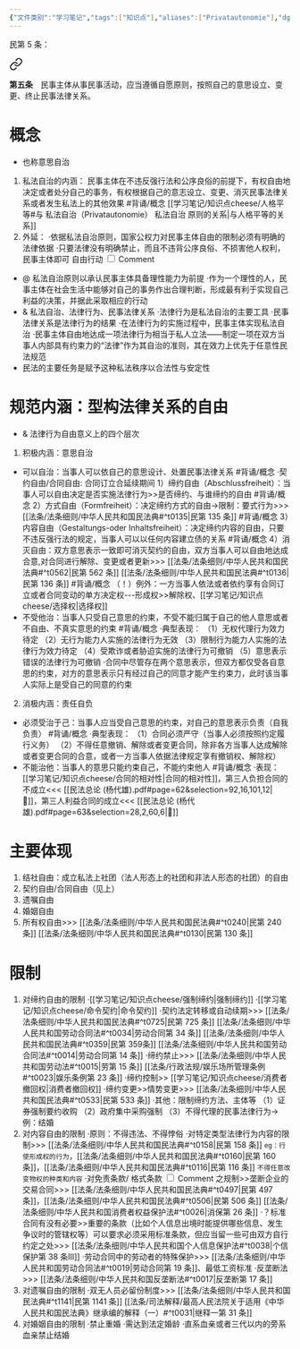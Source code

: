 ```yaml
---
{"文件类别":"学习笔记","tags":["知识点"],"aliases":["Privatautonomie"],"dg-publish":true,"permalink":"/学习笔记/知识点cheese/私法自治/","dgPassFrontmatter":true}
---
```



民第 5 条：
<div class="transclusion internal-embed is-loaded"><a class="markdown-embed-link" href="////#t0005" aria-label="Open link"><svg xmlns="http://www.w3.org/2000/svg" width="24" height="24" viewBox="0 0 24 24" fill="none" stroke="currentColor" stroke-width="2" stroke-linecap="round" stroke-linejoin="round" class="svg-icon lucide-link"><path d="M10 13a5 5 0 0 0 7.54.54l3-3a5 5 0 0 0-7.07-7.07l-1.72 1.71"></path><path d="M14 11a5 5 0 0 0-7.54-.54l-3 3a5 5 0 0 0 7.07 7.07l1.71-1.71"></path></svg></a><div class="markdown-embed">



**第五条**　民事主体从事民事活动，应当遵循自愿原则，按照自己的意思设立、变更、终止民事法律关系。 

</div></div>

# 概念
- 也称意思自治
1. 私法自治的内涵： 民事主体在不违反强行法和公序良俗的前提下，有权自由地决定或者处分自己的事务，有权根据自己的意志设立、变更、消灭民事法律关系或者发生私法上的其他效果 #背诵/概念 
[[学习笔记/知识点cheese/人格平等#与 私法自治（Privatautonomie） 私法自治 原则的关系\|与人格平等的关系]]
2. 外延：
·依据私法自治原则，国家公权力对民事主体自由的限制必须有明确的法律依据
·只要法律没有明确禁止，而且不违背公序良俗、不损害他人权利，民事主体即可<label class="ob-comment" title="主要表现为法律行为自由，即民事主体可以通过法律行为设立、变更、消灭民事法律关系" style=""> 自由行动 <input type="checkbox"> <span style=""> Comment </span></label>
- @ 私法自治原则以承认民事主体具备理性能力为前提
·作为一个理性的人，民事主体在社会生活中能够对自己的事务作出合理判断，形成最有利于实现自己利益的决策，并据此采取相应的行动
- & 私法自治、法律行为、民事法律关系
·法律行为是私法自治的主要工具
·民事法律关系是法律行为的结果
·在法律行为的实施过程中，民事主体实现私法自治
·民事主体自由地达成一项法律行为相当于私人立法——制定一项在双方当事人内部具有约束力的“法律”作为其自治的准则，其在效力上优先于任意性民法规范
- 民法的主要任务是赋予这种私法秩序以合法性与安定性
# 规范内涵：型构法律关系的自由

- & 法律行为自由意义上的四个层次 
1. 积极内涵：意思自治
- 可以自治：当事人可以依自己的意思设计、处置民事法律关系 #背诵/概念
·契约自由/合同自由: 合同订立合延续期间
1）缔约自由（Abschlussfreiheit）：当事人可以自由决定是否实施法律行为>>是否缔约、与谁缔约的自由 #背诵/概念 
2）方式自由（Formfreiheit）：决定缔约方式的自由→限制：要式行为>>> [[法条/法条细则/中华人民共和国民法典#^t0135\|民第 135 条]] #背诵/概念 
3）内容自由（Gestaltungs-oder Inhaltsfreiheit）：决定缔约内容的自由，只要不违反强行法的规定，当事人可以以任何内容建立债的关系 #背诵/概念 
4）消灭自由：双方意思表示一致即可消灭契约的自由，双方当事人可以自由地达成合意,对合同进行解除、变更或者更新>>> [[法条/法条细则/中华人民共和国民法典#^t0562\|民第 562 条]] [[法条/法条细则/中华人民共和国民法典#^t0136\|民第 136 条]] #背诵/概念
（！）例外：一方当事人依法或者依约享有合同订立或者合同变动的单方决定权---形成权>>解除权、[[学习笔记/知识点cheese/选择权\|选择权]]
- 不受他治：当事人只受自己意思的约束，不受不能归属于自己的他人意思或者不自由、不真实意思的约束 #背诵/概念
·典型表现：
（1）无权代理行为效力待定
（2）无行为能力人实施的法律行为无效
（3）限制行为能力人实施的法律行为效力待定
（4）受欺诈或者胁迫实施的法律行为可撤销
（5）意思表示错误的法律行为可撤销
·合同中尽管存在两个意思表示，但双方都仅受各自意思的约束，对方的意思表示只有经过自己的同意才能产生约束力，此时该当事人实际上是受自己的同意的约束
2. 消极内涵：责任自负
- 必须受治于己：当事人应当受自己意思的约束，对自己的意思表示负责（自我负责） #背诵/概念
·典型表现：
（1）合同必须严守（当事人必须按照约定履行义务）
（2）不得任意撤销、解除或者变更合同，除非各方当事人达成解除或者变更合同的合意，或者一方当事人依据法律规定享有撤销权、解除权）
- 不能治他：当事人的意思只能约束自己，不能约束他人 #背诵/概念
·表现：[[学习笔记/知识点cheese/合同的相对性\|合同的相对性]]，第三人负担合同的不成立<<< [[民法总论 (杨代雄).pdf#page=62&selection=92,16,101,12|📖]]，第三人利益合同的成立<<< [[民法总论 (杨代雄).pdf#page=63&selection=28,2,60,6|📖]]
# 主要体现
1. 结社自由：成立私法上社团（法人形态上的社团和非法人形态的社团）的自由
2. 契约自由/合同自由（见上）
3. 遗嘱自由
4. 婚姻自由
5. 所有权自由>>> [[法条/法条细则/中华人民共和国民法典#^t0240\|民第 240 条]] [[法条/法条细则/中华人民共和国民法典#^t0130\|民第 130 条]]
# 限制
1. 对缔约自由的限制
·[[学习笔记/知识点cheese/强制缔约\|强制缔约]]
·[[学习笔记/知识点cheese/命令契约\|命令契约]]
·契约法定转移或自动续期>>>  [[法条/法条细则/中华人民共和国民法典#^t0725\|民第 725 条]] [[法条/法条细则/中华人民共和国劳动合同法#^t0034\|劳动合同第 34 条]] [[法条/法条细则/中华人民共和国民法典#^t0359\|民第 359条]] [[法条/法条细则/中华人民共和国劳动合同法#^t0014\|劳动合同第 14 条]]
·缔约禁止>>> [[法条/法条细则/中华人民共和国劳动法#^t0015\|劳第 15 条]] [[法条/行政法规/娱乐场所管理条例#^t0023\|娱乐条例第 23 条]]
·缔约控制>> [[学习笔记/知识点cheese/消费者撤回权\|消费者撤回权]] 
·缔约变更>>情势变更>>> [[法条/法条细则/中华人民共和国民法典#^t0533\|民第 533 条]]
·其他：限制缔约方法、主体等
（1）证券强制要约收购 
（2）政府集中采购强制 
（3）不得代理的民事法律行为→例：结婚
2. 对内容自由的限制
·原则：不得违法、不得悖俗
·对特定类型法律行为内容的限制>>> [[法条/法条细则/中华人民共和国民法典#^t0158\|民第 158 条]] ``eg：行使形成权的行为``，[[法条/法条细则/中华人民共和国民法典#^t0160\|民第 160 条]]，[[法条/法条细则/中华人民共和国民法典#^t0116\|民第 116 条]] `不得任意改变物权的种类和内容`
·对免责条款/<label class="ob-comment" title="一方当事人为了重复使用而预先拟定，并在订立合同时未与对方协商的条款" style=""> 格式条款 <input type="checkbox"> <span style=""> Comment </span></label>之规制>>垄断企业的交易合同>>> [[法条/法条细则/中华人民共和国民法典#^t0497\|民第 497 条]]，[[法条/法条细则/中华人民共和国民法典#^t0506\|民第 506 条]] [[法条/法条细则/中华人民共和国消费者权益保护法#^t0026\|消保第 26 条]]
·？标准合同有没有必要>>重要的条款（比如个人信息出境时能提供哪些信息、发生争议时的管辖权等）可以要求必须采用标准条款，但应当留一些可由双方自行约定之处>>> [[法条/法条细则/中华人民共和国个人信息保护法#^t0038\|个信保护第 38 条Ⅲ]] 
·劳动合同中的劳动者的特殊保护>>> [[法条/法条细则/中华人民共和国劳动合同法#^t0019\|劳动合同第 19 条]]、最低工资标准
·反垄断法>>> [[法条/法条细则/中华人民共和国反垄断法#^t0017\|反垄断第 17 条]]
3. 对遗嘱自由的限制
·双无人员必留份制度>>> [[法条/法条细则/中华人民共和国民法典#^t1141\|民第 1141 条]] [[法条/司法解释/最高人民法院关于适用《中华人民共和国民法典》继承编的解释（一）#^t0031\|继释一第 31 条]]
4. 对婚姻自由的限制
·禁止重婚
·需达到法定婚龄
·直系血亲或者三代以内的旁系血亲禁止结婚